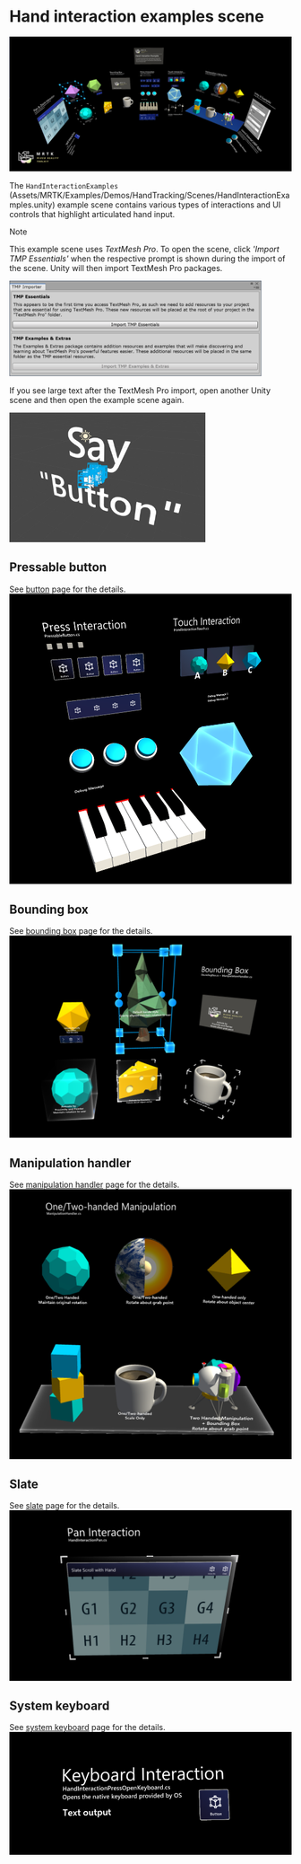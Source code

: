 # Hand interaction examples scene

![Hand Interaction Examples](Images/MRTK_Examples.png)

The `HandInteractionExamples` (Assets/MRTK/Examples/Demos/HandTracking/Scenes/HandInteractionExamples.unity) example scene contains various types of interactions and UI controls that highlight articulated hand input.

> [!NOTE]
> This example scene uses *TextMesh Pro*. To open the scene, click *'Import TMP Essentials'* when the respective prompt is shown during the import of the scene. Unity will then import TextMesh Pro packages.

<img src="Images/HandInteractionExamples/MRTK_Examples_TMP2.png" width="450">

If you see large text after the TextMesh Pro import, open another Unity scene and then open the example scene again.

<img src="Images/HandInteractionExamples/MRTK_Examples_TMP1.png" width="350">

## Pressable button

See [button](README_Button.md) page for the details.
![Hand Interaction Examples](Images/HandInteractionExamples/MRTK_Examples_PressTouch.png)

## Bounding box

See [bounding box](README_BoundingBox.md) page for the details.
![Hand Interaction Examples](Images/HandInteractionExamples/MRTK_Examples_BoundingBox.png)

## Manipulation handler

See [manipulation handler](README_ManipulationHandler.md) page for the details.
![Hand Interaction Examples](Images/HandInteractionExamples/MRTK_Examples_Manipulation.png)

## Slate

See [slate](README_Slate.md) page for the details.
![Hand Interaction Examples](Images/HandInteractionExamples/MRTK_Examples_Slate.png)

## System keyboard

See [system keyboard](README_SystemKeyboard.md) page for the details.
![Hand Interaction Examples](Images/HandInteractionExamples/MRTK_Examples_Keyboard.png)
